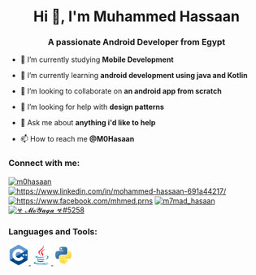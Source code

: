 <h1 align="center">Hi 👋, I'm Muhammed Hassaan</h1>
<h3 align="center">A passionate Android Developer from Egypt</h3>

- 🔭 I’m currently studying **Mobile Development**

- 🌱 I’m currently learning **android development using java and Kotlin**

- 👯 I’m looking to collaborate on **an android app from scratch**

- 🤝 I’m looking for help with **design patterns**

- 💬 Ask me about **anything i'd like to help**

- 📫 How to reach me **@M0Hasaan**

<h3 align="left">Connect with me:</h3>
<p align="left">
<a href="https://twitter.com/m0hasaan" target="blank"><img align="center" src="https://raw.githubusercontent.com/rahuldkjain/github-profile-readme-generator/master/src/images/icons/Social/twitter.svg" alt="m0hasaan" height="30" width="40" /></a>
<a href="https://linkedin.com/in/https://www.linkedin.com/in/mohammed-hassaan-691a44217/" target="blank"><img align="center" src="https://raw.githubusercontent.com/rahuldkjain/github-profile-readme-generator/master/src/images/icons/Social/linked-in-alt.svg" alt="https://www.linkedin.com/in/mohammed-hassaan-691a44217/" height="30" width="40" /></a>
<a href="https://fb.com/https://www.facebook.com/mhmed.prns" target="blank"><img align="center" src="https://raw.githubusercontent.com/rahuldkjain/github-profile-readme-generator/master/src/images/icons/Social/facebook.svg" alt="https://www.facebook.com/mhmed.prns" height="30" width="40" /></a>
<a href="https://instagram.com/m7mad_hasaan" target="blank"><img align="center" src="https://raw.githubusercontent.com/rahuldkjain/github-profile-readme-generator/master/src/images/icons/Social/instagram.svg" alt="m7mad_hasaan" height="30" width="40" /></a>
<a href="https://discord.gg/☣ 𝓜𝓸𝓨𝓪𝓰𝓪 ☣#5258" target="blank"><img align="center" src="https://raw.githubusercontent.com/rahuldkjain/github-profile-readme-generator/master/src/images/icons/Social/discord.svg" alt="☣ 𝓜𝓸𝓨𝓪𝓰𝓪 ☣#5258" height="30" width="40" /></a>
</p>

<h3 align="left">Languages and Tools:</h3>
<p align="left"> <a href="https://www.w3schools.com/cpp/" target="_blank"> <img src="https://raw.githubusercontent.com/devicons/devicon/master/icons/cplusplus/cplusplus-original.svg" alt="cplusplus" width="40" height="40"/> </a> <a href="https://www.java.com" target="_blank"> <img src="https://raw.githubusercontent.com/devicons/devicon/master/icons/java/java-original.svg" alt="java" width="40" height="40"/> </a> <a href="https://www.python.org" target="_blank"> <img src="https://raw.githubusercontent.com/devicons/devicon/master/icons/python/python-original.svg" alt="python" width="40" height="40"/> </a> </p>

